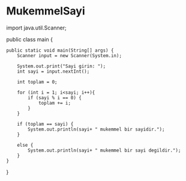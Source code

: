 # MukemmelSayi

import java.util.Scanner;

public class main {

	public static void main(String[] args) {
		Scanner input = new Scanner(System.in);
		
		System.out.print("Sayi girin: ");
		int sayi = input.nextInt();
  
		int toplam = 0;
		
		for (int i = 1; i<sayi; i++){
			if (sayi % i == 0) {
				toplam += i;
			}
		}
		
		if (toplam == sayi) {
			System.out.println(sayi+ " mukemmel bir sayidir.");
		}
		
		else {
			System.out.println(sayi+ " mukemmel bir sayi degildir.");
		}
	}
}
